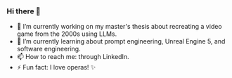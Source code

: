 ### Hi there 👋

- 🔭 I’m currently working on my master's thesis about recreating a video game from the 2000s using LLMs.
- 🌱 I’m currently learning about prompt engineering, Unreal Engine 5, and software engineering.
- 📫 How to reach me: through LinkedIn.
- ⚡ Fun fact: I love operas! ✨

<!--
- 👯 I’m looking to collaborate on 
- 🤔 I’m looking for help with ...
- 💬 Ask me about ...
- 😄 Pronouns: ...
-->
